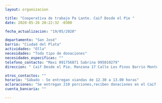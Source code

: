 ```yaml
---
layout: organizacion

title: "Cooperativa de trabajo Pa Lante. Caif Desde el Pie "
date: 2020-05-26 20:22:32 -0300

fecha_actualizacion: "19/05/2020"

departamento: "San José"
barrio: "Ciudad del Plata"
actividades: "Olla"
necesidades: "Todo tipo de donaciones"
necesidades_especificas: ""
telefono_contacto: "Maxi 091756871 Sabrina 095019279"
direccion: " Caif Desde el Pie. Manzana 17 Calle Los Pinos Barrio Monte Grande  Km 29.500 Ruta 1 Vieja"

otros_contactos: ""
horario: "Sábado - Se entregan viandas de 12.30 a 13.00 horas"
aclaraciones: "Se entregan 210 porciones,reciben donaciones en el Caif, los  días de olla están desde las 08.00 horas.    "
cuenta_bancaria: ""

---
```

